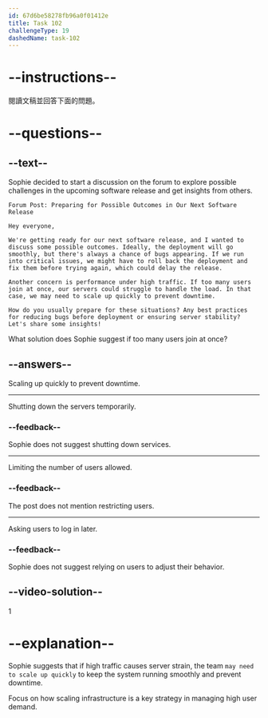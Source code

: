 ```yaml
---
id: 67d6be58278fb96a0f01412e
title: Task 102
challengeType: 19
dashedName: task-102
---
```


<!-- READING -->

# --instructions--

閱讀文稿並回答下面的問題。

# --questions--

## --text--

Sophie decided to start a discussion on the forum to explore possible challenges in the upcoming software release and get insights from others.

`Forum Post: Preparing for Possible Outcomes in Our Next Software Release`

`Hey everyone,`

`We're getting ready for our next software release, and I wanted to discuss some possible outcomes. Ideally, the deployment will go smoothly, but there's always a chance of bugs appearing. If we run into critical issues, we might have to roll back the deployment and fix them before trying again, which could delay the release.`

`Another concern is performance under high traffic. If too many users join at once, our servers could struggle to handle the load. In that case, we may need to scale up quickly to prevent downtime.`

`How do you usually prepare for these situations? Any best practices for reducing bugs before deployment or ensuring server stability? Let's share some insights!`

What solution does Sophie suggest if too many users join at once?

## --answers--

Scaling up quickly to prevent downtime.

---

Shutting down the servers temporarily.

### --feedback--

Sophie does not suggest shutting down services.

---

Limiting the number of users allowed.

### --feedback--

The post does not mention restricting users.

---

Asking users to log in later.

### --feedback--

Sophie does not suggest relying on users to adjust their behavior.

## --video-solution--

1

# --explanation--

Sophie suggests that if high traffic causes server strain, the team `may need to scale up quickly` to keep the system running smoothly and prevent downtime.

Focus on how scaling infrastructure is a key strategy in managing high user demand.
